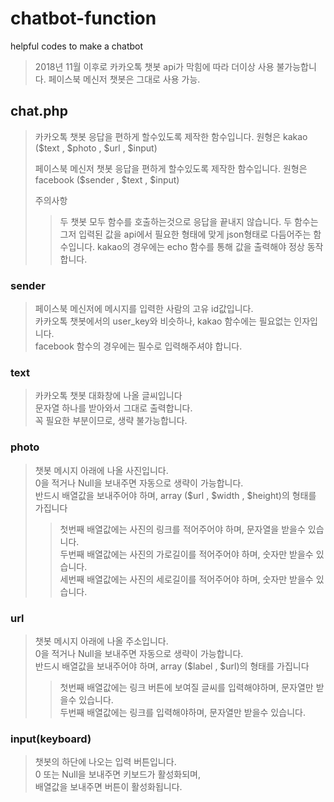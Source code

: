 # chatbot-function
helpful codes to make a chatbot
> 2018년 11월 이후로 카카오톡 챗봇 api가 막힘에 따라 더이상 사용 불가능합니다.
> 페이스북 메신저 챗봇은 그대로 사용 가능.

## chat.php
>
> 카카오톡 챗봇 응답을 편하게 할수있도록 제작한 함수입니다.
> 원형은 kakao ($text , $photo , $url , $input)
> 
> 페이스북 메신저 챗봇 응답을 편하게 할수있도록 제작한 함수입니다.
> 원형은 facebook ($sender , $text , $input)
>
> 주의사항
>> 두 챗봇 모두 함수를 호출하는것으로 응답을 끝내지 않습니다.
>> 두 함수는 그저 입력된 값을 api에서 필요한 형태에 맞게 json형태로 다듬어주는 함수입니다.
>> kakao의 경우에는 echo 함수를 통해 값을 출력해야 정상 동작합니다.

### sender
>
> 페이스북 메신저에 메시지를 입력한 사람의 고유 id값입니다.  
> 카카오톡 챗봇에서의 user_key와 비슷하나, kakao 함수에는 필요없는 인자입니다.  
> facebook 함수의 경우에는 필수로 입력해주셔야 합니다.
>

### text
>
> 카카오톡 챗봇 대화창에 나올 글씨입니다  
> 문자열 하나를 받아와서 그대로 출력합니다.  
> 꼭 필요한 부분이므로, 생략 불가능합니다.  
>

### photo
>
> 챗봇 메시지 아래에 나올 사진입니다.  
> 0을 적거나 Null을 보내주면 자동으로 생략이 가능합니다.  
> 반드시 배열값을 보내주어야 하며, array ($url , $width , $height)의 형태를 가집니다  
>> 첫번째 배열값에는 사진의 링크를 적어주어야 하며, 문자열을 받을수 있습니다.  
>> 두번째 배열값에는 사진의 가로길이를 적어주어야 하며, 숫자만 받을수 있습니다.  
>> 세번째 배열값에는 사진의 세로길이를 적어주어야 하며, 숫자만 받을수 있습니다.  
>

### url
>
> 챗봇 메시지 아래에 나올 주소입니다.  
> 0을 적거나 Null을 보내주면 자동으로 생략이 가능합니다.  
> 반드시 배열값을 보내주어야 하며, array ($label , $url)의 형태를 가집니다  
>> 첫번째 배열값에는 링크 버튼에 보여질 글씨를 입력해야하며, 문자열만 받을수 있습니다.  
>> 두번째 배열값에는 링크를 입력해야하며, 문자열만 받을수 있습니다. 
> 

### input(keyboard)
>
> 챗봇의 하단에 나오는 입력 버튼입니다.  
> 0 또는 Null을 보내주면 키보드가 활성화되며,  
> 배열값을 보내주면 버튼이 활성화됩니다.  
>
